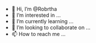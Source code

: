 - 👋 Hi, I’m @Robrtha
- 👀 I’m interested in ...
- 🌱 I’m currently learning ...
- 💞️ I’m looking to collaborate on ...
- 📫 How to reach me ...

<!---
Robrtha/Robrtha is a ✨ special ✨ repository because its `README.md` (this file) appears on your GitHub profile.
You can click the Preview link to take a look at your changes.
--->
